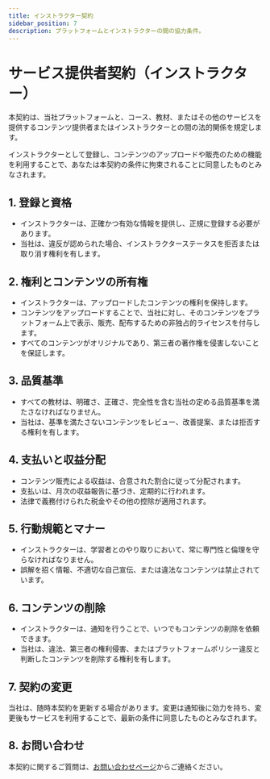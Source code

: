 ```yaml
---
title: インストラクター契約
sidebar_position: 7
description: プラットフォームとインストラクターの間の協力条件。
---
```


# サービス提供者契約（インストラクター）

本契約は、当社プラットフォームと、コース、教材、またはその他のサービスを提供するコンテンツ提供者またはインストラクターとの間の法的関係を規定します。

インストラクターとして登録し、コンテンツのアップロードや販売のための機能を利用することで、あなたは本契約の条件に拘束されることに同意したものとみなされます。

## 1. 登録と資格

- インストラクターは、正確かつ有効な情報を提供し、正規に登録する必要があります。
- 当社は、違反が認められた場合、インストラクターステータスを拒否または取り消す権利を有します。

## 2. 権利とコンテンツの所有権

- インストラクターは、アップロードしたコンテンツの権利を保持します。
- コンテンツをアップロードすることで、当社に対し、そのコンテンツをプラットフォーム上で表示、販売、配布するための非独占的ライセンスを付与します。
- すべてのコンテンツがオリジナルであり、第三者の著作権を侵害しないことを保証します。

## 3. 品質基準

- すべての教材は、明確さ、正確さ、完全性を含む当社の定める品質基準を満たさなければなりません。
- 当社は、基準を満たさないコンテンツをレビュー、改善提案、または拒否する権利を有します。

## 4. 支払いと収益分配

- コンテンツ販売による収益は、合意された割合に従って分配されます。
- 支払いは、月次の収益報告に基づき、定期的に行われます。
- 法律で義務付けられた税金やその他の控除が適用されます。

## 5. 行動規範とマナー

- インストラクターは、学習者とのやり取りにおいて、常に専門性と倫理を守らなければなりません。
- 誤解を招く情報、不適切な自己宣伝、または違法なコンテンツは禁止されています。

## 6. コンテンツの削除

- インストラクターは、通知を行うことで、いつでもコンテンツの削除を依頼できます。
- 当社は、違法、第三者の権利侵害、またはプラットフォームポリシー違反と判断したコンテンツを削除する権利を有します。

## 7. 契約の変更

当社は、随時本契約を更新する場合があります。変更は通知後に効力を持ち、変更後もサービスを利用することで、最新の条件に同意したものとみなされます。

## 8. お問い合わせ

本契約に関するご質問は、[お問い合わせページ](/hubungi-kami)からご連絡ください。
